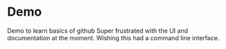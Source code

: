 # Demo
Demo to learn basics of github
Super frustrated with the UI and documentation at the moment.  Wishing this had a command line interface.
